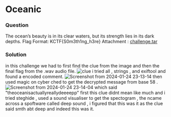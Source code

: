 # Oceanic
### Question
The ocean’s beauty is in its clear waters, but its strength lies in its dark depths.
Flag Format: KCTF{S0m3th1ng_h3re}
Attachment : [challenge.tar](https://drive.google.com/file/d/1zRNxWLBWDu7TiHAdxQrT_pRv8pR_bDqM/view?usp=sharing)

### Solution
in this challenge we had to first find the clue from the image and then the final flag from the .wav audio file.
![clue](https://github.com/adwait3/knight/assets/148553626/de65eee3-d898-42f9-8456-f31a6745699d)
i tried all , strings , and exiftool and found a encoded comment.
![Screenshot from 2024-01-24 23-13-14](https://github.com/adwait3/knight/assets/148553626/8ae62b79-17da-4e57-a04a-f6294dc77884)
then used magic on cyber ched to get the decrypted message from base 58 .
![Screenshot from 2024-01-24 23-14-04](https://github.com/adwait3/knight/assets/148553626/7bf27eae-80b4-44b8-bd35-f21b40a2109d)
which said "theoceanisactuallyreallydeeeepp"
first this clue didnt mean like much and i tried steghide , used a sound visualiser to get the spectogram , the ncame across a spoftware called deep sound , i figured that this was it as the clue said smth abt deep and indeed this was it. 
